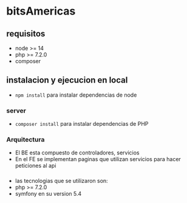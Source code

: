 # bitsAmericas

## requisitos
- node >= 14
- php >= 7.2.0
- composer

## instalacion y ejecucion en local

- `npm install` para instalar dependencias de node


### server 
- `composer install` para instalar dependencias de PHP


### Arquitectura 
- El BE esta compuesto de controladores, servicios 
- En el FE se implementan paginas que utilizan servicios para hacer peticiones al api

###
- las tecnologias que se utilizaron son:
- php >= 7.2.0
- symfony en su version 5.4
